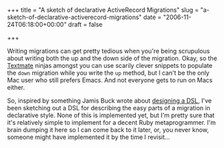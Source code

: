 +++
title = "A sketch of declarative ActiveRecord Migrations"
slug = "a-sketch-of-declarative-activerecord-migrations"
date = "2006-11-24T06:18:00+00:00"
draft = false

+++

Writing migrations can get pretty tedious when you're being scrupulous about writing both the up and the down side of the migration. Okay, so the [Textmate](http://macromates.com/) ninjas amongst you can use scarily clever snippets to populate the `down` migration while you write the `up` method, but I can't be the only Mac user who still prefers Emacs. And not everyone gets to run on Macs either.

So, inspired by something Jamis Buck wrote about [designing a DSL](http://weblog.jamisbuck.org/2006/11/13/designing-a-dsl), I've been sketching out a DSL for describing the easy parts of a migration in declarative style. None of this is implemented yet, but I'm pretty sure that it's relatively simple to implement for a decent Ruby metaprogrammer. I'm brain dumping it here so I can come back to it later, or, you never know, someone might have implemented it by the time I revisit...
